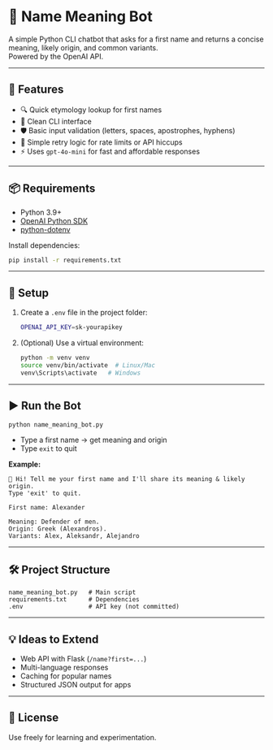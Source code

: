 
# 🧾 Name Meaning Bot

A simple Python CLI chatbot that asks for a first name and returns a concise meaning, likely origin, and common variants.  
Powered by the OpenAI API.

---

## 🚀 Features
- 🔍 Quick etymology lookup for first names  
- 🎨 Clean CLI interface  
- 🛡️ Basic input validation (letters, spaces, apostrophes, hyphens)  
- 🔁 Simple retry logic for rate limits or API hiccups  
- ⚡ Uses `gpt-4o-mini` for fast and affordable responses  

---

## 📦 Requirements

- Python 3.9+  
- [OpenAI Python SDK](https://pypi.org/project/openai/)  
- [python-dotenv](https://pypi.org/project/python-dotenv/)

Install dependencies:
```bash
pip install -r requirements.txt
```

---

## 🔑 Setup

1. Create a `.env` file in the project folder:
   ```bash
   OPENAI_API_KEY=sk-yourapikey
   ```
2. (Optional) Use a virtual environment:
   ```bash
   python -m venv venv
   source venv/bin/activate  # Linux/Mac
   venv\Scripts\activate   # Windows
   ```

---

## ▶️ Run the Bot

```bash
python name_meaning_bot.py
```

- Type a first name → get meaning and origin  
- Type `exit` to quit  

**Example:**
```
👋 Hi! Tell me your first name and I'll share its meaning & likely origin.
Type 'exit' to quit.

First name: Alexander

Meaning: Defender of men.
Origin: Greek (Alexandros).
Variants: Alex, Aleksandr, Alejandro
```

---

## 🛠️ Project Structure

```
name_meaning_bot.py   # Main script
requirements.txt      # Dependencies
.env                  # API key (not committed)
```

---

## 💡 Ideas to Extend

- Web API with Flask (`/name?first=...`)  
- Multi-language responses  
- Caching for popular names  
- Structured JSON output for apps  

---

## 📜 License

Use freely for learning and experimentation.


